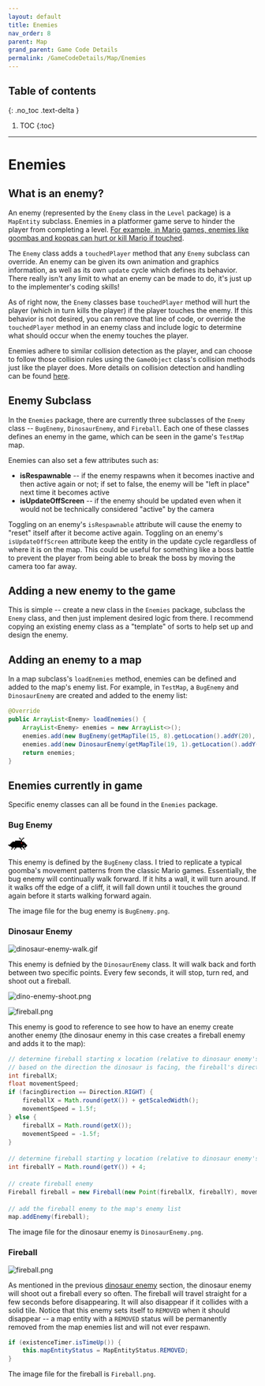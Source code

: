 ```yaml
---
layout: default
title: Enemies
nav_order: 8
parent: Map
grand_parent: Game Code Details
permalink: /GameCodeDetails/Map/Enemies
---
```


## Table of contents
{: .no_toc .text-delta }

1. TOC
{:toc}

---

# Enemies

## What is an enemy?

An enemy (represented by the `Enemy` class in the `Level` package) is a `MapEntity` subclass. Enemies in a platformer game
serve to hinder the player from completing a level. [For example, in Mario games, enemies like goombas and koopas can hurt or kill Mario if touched](https://www.youtube.com/watch?v=iJyCk2zhMmE).
 
The `Enemy` class adds a `touchedPlayer` method that any `Enemy` subclass can override. 
An enemy can be given its own animation and graphics information,
as well as its own `update` cycle which defines its behavior. There really isn't any limit to what an enemy can be made to do,
it's just up to the implementer's coding skills!

As of right now, the `Enemy` classes base `touchedPlayer` method will hurt the player (which in turn kills the player) if the player
touches the enemy. If this behavior is not desired, you can remove that line of code, or override the `touchedPlayer` method
in an enemy class and include logic to determine what should occur when the enemy touches the player.

Enemies adhere to similar collision detection as the player, and can choose to follow those collision rules using the `GameObject` class's
collision methods just like the player does. More details on collision detection and handling can be found [here](../PlayerSubSections/collision-detection.md).

## Enemy Subclass

In the `Enemies` package, there are currently three subclasses of the `Enemy` class -- `BugEnemy`, `DinosaurEnemy`, and `Fireball`.
Each one of these classes defines an enemy in the game, which can be seen in the game's `TestMap` map.

Enemies can also set a few attributes such as:
- **isRespawnable** -- if the enemy respawns when it becomes inactive and then active again or not; if set to false, the enemy will be "left in place" next time it becomes active
- **isUpdateOffScreen** -- if the enemy should be updated even when it would not be technically considered "active" by the camera

Toggling on an enemy's `isRespawnable` attribute will cause the enemy to "reset" itself after it become active again. 
Toggling on an enemy's `isUpdateOffScreen` attribute keep the entity in the update cycle regardless of where it is on the map.
This could be useful for something like a boss battle to prevent the player from being able to break the boss by moving the camera too far away.

## Adding a new enemy to the game

This is simple -- create a new class in the `Enemies` package, subclass the `Enemy` class, and then just implement
desired logic from there. I recommend copying an existing enemy class as a "template" of sorts to help set up and design the enemy.

## Adding an enemy to a map

In a map subclass's `loadEnemies` method, enemies can be defined and added to the map's enemy list. For example, in `TestMap`,
a `BugEnemy` and `DinosaurEnemy` are created and added to the enemy list:

```java
@Override
public ArrayList<Enemy> loadEnemies() {
    ArrayList<Enemy> enemies = new ArrayList<>();
    enemies.add(new BugEnemy(getMapTile(15, 8).getLocation().addY(20), Direction.LEFT));
    enemies.add(new DinosaurEnemy(getMapTile(19, 1).getLocation().addY(2), getMapTile(22, 1).getLocation().addY(2), Direction.RIGHT));
    return enemies;
}
```

## Enemies currently in game

Specific enemy classes can all be found in the `Enemies` package.

### Bug Enemy

![bug-enemy.gif](../../../assets/images/bug-enemy.gif)

This enemy is defined by the `BugEnemy` class. I tried to replicate a typical goomba's movement patterns from the classic Mario games. Essentially,
the bug enemy will continually walk forward. If it hits a wall, it will turn around. If it walks off the edge of a cliff, it will
fall down until it touches the ground again before it starts walking forward again.

The image file for the bug enemy is `BugEnemy.png`.

### Dinosaur Enemy

![dinosaur-enemy-walk.gif](../../../assets/images/dinosaur-enemy-walk.gif)

This enemy is defnied by the `DinosaurEnemy` class. It will walk back and forth between two specific points. Every few seconds,
it will stop, turn red, and shoot out a fireball.

![dino-enemy-shoot.png](../../../assets/images/dino-enemy-shoot.png)

![fireball.png](../../../assets/images/fireball.png)

This enemy is good to reference to see how to have an enemy create another enemy (the dinosaur enemy in this case
creates a fireball enemy and adds it to the map):

```java
// determine fireball starting x location (relative to dinosaur enemy's current location), speed and direction
// based on the direction the dinosaur is facing, the fireball's direction is chosen (either right or left)
int fireballX;
float movementSpeed;
if (facingDirection == Direction.RIGHT) {
    fireballX = Math.round(getX()) + getScaledWidth();
    movementSpeed = 1.5f;
} else {
    fireballX = Math.round(getX());
    movementSpeed = -1.5f;
}

// determine fireball starting y location (relative to dinosaur enemy's current location))
int fireballY = Math.round(getY()) + 4;

// create fireball enemy
Fireball fireball = new Fireball(new Point(fireballX, fireballY), movementSpeed, 1000, map);

// add the fireball enemy to the map's enemy list
map.addEnemy(fireball);
```

The image file for the dinosaur enemy is `DinosaurEnemy.png`.

### Fireball

![fireball.png](../../../assets/images/fireball.png)

As mentioned in the previous [dinosaur enemy](#dinosaur-enemy) section, the dinosaur enemy will shoot out a fireball every so often.
The fireball will travel straight for a few seconds before disappearing. It will also disappear if it collides with a solid tile.
Notice that this enemy sets itself to `REMOVED` when it should disappear -- a map entity with a `REMOVED` status will be permanently
removed from the map enemies list and will not ever respawn.

```java
if (existenceTimer.isTimeUp()) {
    this.mapEntityStatus = MapEntityStatus.REMOVED;
}
```

The image file for the fireball is `Fireball.png`.
